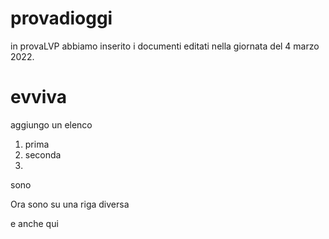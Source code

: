 # provadioggi
in provaLVP abbiamo inserito i documenti editati nella giornata del 4 marzo 2022.


evviva
===

aggiungo un elenco
1. prima
2. seconda
3. 

sono

Ora sono su una riga diversa

e anche qui

